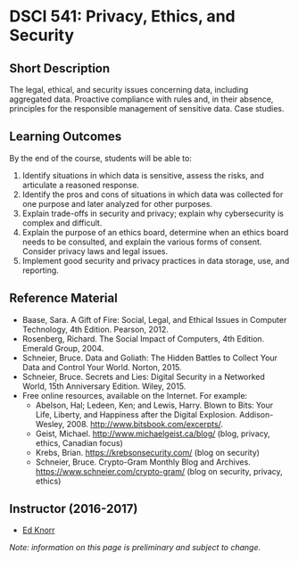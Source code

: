 # DSCI 541: Privacy, Ethics, and Security

## Short Description
The legal, ethical, and security issues concerning data, including aggregated data. Proactive compliance with rules and, in their absence, principles for the responsible management of sensitive data. Case studies.

## Learning Outcomes

By the end of the course, students will be able to:

1. Identify situations in which data is sensitive, assess the risks, and articulate a reasoned response.
2. Identify the pros and cons of situations in which data was collected for one purpose and later analyzed for other purposes.
3. Explain trade-offs in security and privacy; explain why cybersecurity is complex and difficult.
4. Explain the purpose of an ethics board, determine when an ethics board needs to be consulted, and explain the various forms of consent. Consider privacy laws and legal issues.
5. Implement good security and privacy practices in data storage, use, and reporting.

## Reference Material
* Baase, Sara. A Gift of Fire: Social, Legal, and Ethical Issues in Computer Technology, 4th Edition. Pearson, 2012.
* Rosenberg, Richard. The Social Impact of Computers, 4th Edition. Emerald Group, 2004.
* Schneier, Bruce. Data and Goliath: The Hidden Battles to Collect Your Data and Control Your World. Norton, 2015.
* Schneier, Bruce. Secrets and Lies: Digital Security in a Networked World, 15th Anniversary Edition. Wiley, 2015.
* Free online resources, available on the Internet. For example:
  * Abelson, Hal; Ledeen, Ken; and Lewis, Harry. Blown to Bits: Your Life, Liberty, and Happiness after the Digital Explosion. Addison-Wesley, 2008. http://www.bitsbook.com/excerpts/.
  * Geist, Michael. http://www.michaelgeist.ca/blog/ (blog, privacy, ethics, Canadian focus)
  * Krebs, Brian. https://krebsonsecurity.com/ (blog on security)
  * Schneier, Bruce. Crypto-Gram Monthly Blog and Archives. https://www.schneier.com/crypto-gram/ (blog on security, privacy, ethics)

## Instructor (2016-2017)
* [Ed Knorr](http://www.cs.ubc.ca/~knorr/)

_Note: information on this page is preliminary and subject to change._
